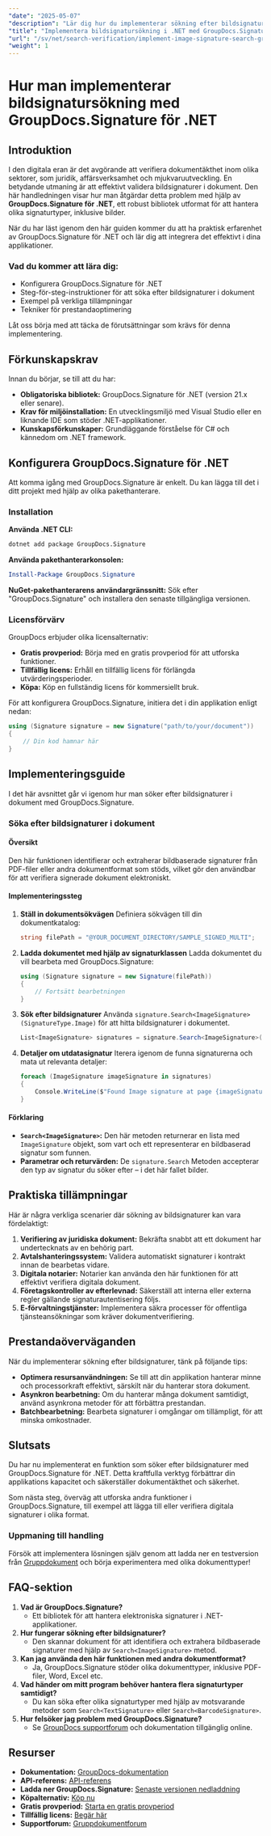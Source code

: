 ```yaml
---
"date": "2025-05-07"
"description": "Lär dig hur du implementerar sökning efter bildsignaturer i .NET med GroupDocs.Signature. Den här guiden behandlar installation, implementering och praktiska tillämpningar."
"title": "Implementera bildsignatursökning i .NET med GroupDocs.Signature – en steg-för-steg-guide"
"url": "/sv/net/search-verification/implement-image-signature-search-groupdocs-signature-dotnet/"
"weight": 1
---
```


# Hur man implementerar bildsignatursökning med GroupDocs.Signature för .NET

## Introduktion

I den digitala eran är det avgörande att verifiera dokumentäkthet inom olika sektorer, som juridik, affärsverksamhet och mjukvaruutveckling. En betydande utmaning är att effektivt validera bildsignaturer i dokument. Den här handledningen visar hur man åtgärdar detta problem med hjälp av **GroupDocs.Signature för .NET**, ett robust bibliotek utformat för att hantera olika signaturtyper, inklusive bilder.

När du har läst igenom den här guiden kommer du att ha praktisk erfarenhet av GroupDocs.Signature för .NET och lär dig att integrera det effektivt i dina applikationer.

### Vad du kommer att lära dig:
- Konfigurera GroupDocs.Signature för .NET
- Steg-för-steg-instruktioner för att söka efter bildsignaturer i dokument
- Exempel på verkliga tillämpningar
- Tekniker för prestandaoptimering

Låt oss börja med att täcka de förutsättningar som krävs för denna implementering.

## Förkunskapskrav

Innan du börjar, se till att du har:
- **Obligatoriska bibliotek:** GroupDocs.Signature för .NET (version 21.x eller senare).
- **Krav för miljöinstallation:** En utvecklingsmiljö med Visual Studio eller en liknande IDE som stöder .NET-applikationer.
- **Kunskapsförkunskaper:** Grundläggande förståelse för C# och kännedom om .NET framework.

## Konfigurera GroupDocs.Signature för .NET

Att komma igång med GroupDocs.Signature är enkelt. Du kan lägga till det i ditt projekt med hjälp av olika pakethanterare.

### Installation

**Använda .NET CLI:**
```bash
dotnet add package GroupDocs.Signature
```

**Använda pakethanterarkonsolen:**
```powershell
Install-Package GroupDocs.Signature
```

**NuGet-pakethanterarens användargränssnitt:** Sök efter "GroupDocs.Signature" och installera den senaste tillgängliga versionen.

### Licensförvärv

GroupDocs erbjuder olika licensalternativ:
- **Gratis provperiod:** Börja med en gratis provperiod för att utforska funktioner.
- **Tillfällig licens:** Erhåll en tillfällig licens för förlängda utvärderingsperioder.
- **Köpa:** Köp en fullständig licens för kommersiellt bruk.

För att konfigurera GroupDocs.Signature, initiera det i din applikation enligt nedan:

```csharp
using (Signature signature = new Signature("path/to/your/document"))
{
    // Din kod hamnar här
}
```

## Implementeringsguide

I det här avsnittet går vi igenom hur man söker efter bildsignaturer i dokument med GroupDocs.Signature.

### Söka efter bildsignaturer i dokument

#### Översikt
Den här funktionen identifierar och extraherar bildbaserade signaturer från PDF-filer eller andra dokumentformat som stöds, vilket gör den användbar för att verifiera signerade dokument elektroniskt.

#### Implementeringssteg

1. **Ställ in dokumentsökvägen**
   Definiera sökvägen till din dokumentkatalog:
   
   ```csharp
   string filePath = "@YOUR_DOCUMENT_DIRECTORY/SAMPLE_SIGNED_MULTI";
   ```

2. **Ladda dokumentet med hjälp av signaturklassen**
   Ladda dokumentet du vill bearbeta med GroupDocs.Signature:
   
   ```csharp
   using (Signature signature = new Signature(filePath))
   {
       // Fortsätt bearbetningen
   }
   ```

3. **Sök efter bildsignaturer**
   Använda `signature.Search<ImageSignature>(SignatureType.Image)` för att hitta bildsignaturer i dokumentet.
   
   ```csharp
   List<ImageSignature> signatures = signature.Search<ImageSignature>(SignatureType.Image);
   ```

4. **Detaljer om utdatasignatur**
   Iterera igenom de funna signaturerna och mata ut relevanta detaljer:
   
   ```csharp
   foreach (ImageSignature imageSignature in signatures)
   {
       Console.WriteLine($"Found Image signature at page {imageSignature.PageNumber} and size {imageSignature.Size}." );
   }
   ```

#### Förklaring
- **`Search<ImageSignature>`:** Den här metoden returnerar en lista med `ImageSignature` objekt, som vart och ett representerar en bildbaserad signatur som funnen.
- **Parametrar och returvärden:** De `signature.Search` Metoden accepterar den typ av signatur du söker efter – i det här fallet bilder.

## Praktiska tillämpningar

Här är några verkliga scenarier där sökning av bildsignaturer kan vara fördelaktigt:

1. **Verifiering av juridiska dokument:** Bekräfta snabbt att ett dokument har undertecknats av en behörig part.
2. **Avtalshanteringssystem:** Validera automatiskt signaturer i kontrakt innan de bearbetas vidare.
3. **Digitala notarier:** Notarier kan använda den här funktionen för att effektivt verifiera digitala dokument.
4. **Företagskontroller av efterlevnad:** Säkerställ att interna eller externa regler gällande signaturautentisering följs.
5. **E-förvaltningstjänster:** Implementera säkra processer för offentliga tjänsteansökningar som kräver dokumentverifiering.

## Prestandaöverväganden

När du implementerar sökning efter bildsignaturer, tänk på följande tips:
- **Optimera resursanvändningen:** Se till att din applikation hanterar minne och processorkraft effektivt, särskilt när du hanterar stora dokument.
- **Asynkron bearbetning:** Om du hanterar många dokument samtidigt, använd asynkrona metoder för att förbättra prestandan.
- **Batchbearbetning:** Bearbeta signaturer i omgångar om tillämpligt, för att minska omkostnader.

## Slutsats

Du har nu implementerat en funktion som söker efter bildsignaturer med GroupDocs.Signature för .NET. Detta kraftfulla verktyg förbättrar din applikations kapacitet och säkerställer dokumentäkthet och säkerhet.

Som nästa steg, överväg att utforska andra funktioner i GroupDocs.Signature, till exempel att lägga till eller verifiera digitala signaturer i olika format.

### Uppmaning till handling

Försök att implementera lösningen själv genom att ladda ner en testversion från [Gruppdokument](https://releases.groupdocs.com/signature/net/) och börja experimentera med olika dokumenttyper!

## FAQ-sektion

1. **Vad är GroupDocs.Signature?**
   - Ett bibliotek för att hantera elektroniska signaturer i .NET-applikationer.
2. **Hur fungerar sökning efter bildsignaturer?**
   - Den skannar dokument för att identifiera och extrahera bildbaserade signaturer med hjälp av `Search<ImageSignature>` metod.
3. **Kan jag använda den här funktionen med andra dokumentformat?**
   - Ja, GroupDocs.Signature stöder olika dokumenttyper, inklusive PDF-filer, Word, Excel etc.
4. **Vad händer om mitt program behöver hantera flera signaturtyper samtidigt?**
   - Du kan söka efter olika signaturtyper med hjälp av motsvarande metoder som `Search<TextSignature>` eller `Search<BarcodeSignature>`.
5. **Hur felsöker jag problem med GroupDocs.Signature?**
   - Se [GroupDocs supportforum](https://forum.groupdocs.com/c/signature/) och dokumentation tillgänglig online.

## Resurser
- **Dokumentation:** [GroupDocs-dokumentation](https://docs.groupdocs.com/signature/net/)
- **API-referens:** [API-referens](https://reference.groupdocs.com/signature/net/)
- **Ladda ner GroupDocs.Signature:** [Senaste versionen nedladdning](https://releases.groupdocs.com/signature/net/)
- **Köpalternativ:** [Köp nu](https://purchase.groupdocs.com/buy)
- **Gratis provperiod:** [Starta en gratis provperiod](https://releases.groupdocs.com/signature/net/)
- **Tillfällig licens:** [Begär här](https://purchase.groupdocs.com/temporary-license/)
- **Supportforum:** [Gruppdokumentforum](https://forum.groupdocs.com/c/signature/)